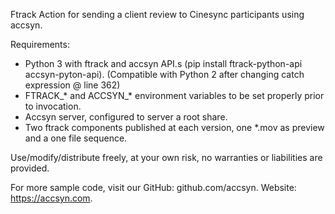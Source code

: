 Ftrack Action for sending a client review to Cinesync participants using accsyn.

Requirements:

 - Python 3 with ftrack and accsyn API.s (pip install ftrack-python-api accsyn-pyton-api). (Compatible with Python 2 after changing catch expression @ line 362) 
 - FTRACK_* and ACCSYN_* environment variables to be set properly prior to invocation.
 - Accsyn server, configured to server a root share.
 - Two ftrack components published at each version, one \*.mov as preview and a one file sequence.

Use/modify/distribute freely, at your own risk, no warranties or liabilities are provided. 

For more sample code, visit our GitHub: github.com/accsyn. Website: https://accsyn.com.

